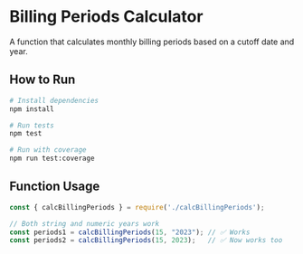 # Billing Periods Calculator

A function that calculates monthly billing periods based on a cutoff date and year.

## How to Run

```bash
# Install dependencies
npm install

# Run tests
npm test

# Run with coverage
npm run test:coverage
```

## Function Usage

```javascript
const { calcBillingPeriods } = require('./calcBillingPeriods');

// Both string and numeric years work
const periods1 = calcBillingPeriods(15, "2023"); // ✅ Works
const periods2 = calcBillingPeriods(15, 2023);   // ✅ Now works too
```
